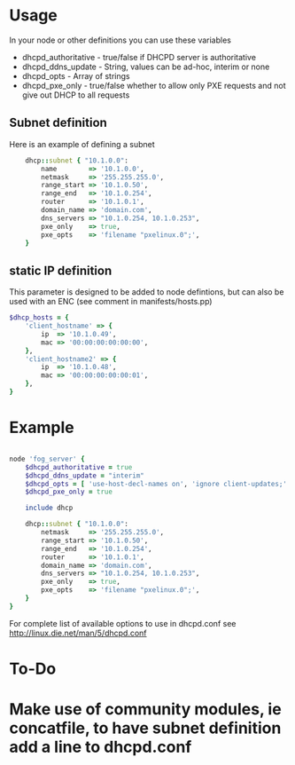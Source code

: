 # Usage #
In your node or other definitions you can use these variables

* dhcpd_authoritative - true/false if DHCPD server is authoritative
* dhcpd_ddns_update - String, values can be ad-hoc, interim or none
* dhcpd_opts - Array of strings
* dhcpd_pxe_only - true/false whether to allow only PXE requests and not give out DHCP to all requests

## Subnet definition ##

Here is an example of defining a subnet

```ruby
    dhcp::subnet { "10.1.0.0":
        name        => '10.1.0.0',
        netmask     => '255.255.255.0',
        range_start => '10.1.0.50',
        range_end   => '10.1.0.254',
        router      => '10.1.0.1',
        domain_name => 'domain.com',
        dns_servers => "10.1.0.254, 10.1.0.253",
        pxe_only    => true,
        pxe_opts    => 'filename "pxelinux.0";',
    }
```

## static IP definition ##

This parameter is designed to be added to node defintions, but can also be used with an ENC (see comment in manifests/hosts.pp)

```ruby
$dhcp_hosts = {
	'client_hostname' => {
		ip	=> '10.1.0.49',
		mac	=> '00:00:00:00:00:00',
	},
	'client_hostname2' => {
		ip	=> '10.1.0.48',
		mac	=> '00:00:00:00:00:01',
	},
}

```


# Example #

```ruby

node 'fog_server' {
    $dhcpd_authoritative = true
    $dhcpd_ddns_update = "interim"
    $dhcpd_opts = [ 'use-host-decl-names on', 'ignore client-updates;' ]
    $dhcpd_pxe_only = true

    include dhcp

    dhcp::subnet { "10.1.0.0":
        netmask     => '255.255.255.0',
        range_start => '10.1.0.50',
        range_end   => '10.1.0.254',
        router      => '10.1.0.1',
        domain_name => 'domain.com',
        dns_servers => "10.1.0.254, 10.1.0.253",
        pxe_only    => true,
        pxe_opts    => 'filename "pxelinux.0";',
    }
}
```

For complete list of available options to use in dhcpd.conf see http://linux.die.net/man/5/dhcpd.conf

# To-Do #

# Make use of community modules, ie concatfile, to have subnet definition add a line to dhcpd.conf
